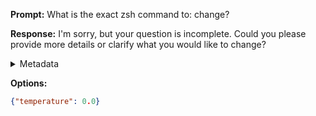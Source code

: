 **Prompt:**
What is the exact zsh command to: change?


**Response:**
I'm sorry, but your question is incomplete. Could you please provide more details or clarify what you would like to change?

<details><summary>Metadata</summary>

- Duration: 1173 ms
- Datetime: 2023-08-28T08:20:06.770913
- Model: gpt-3.5-turbo-0613

</details>

**Options:**
```json
{"temperature": 0.0}
```

